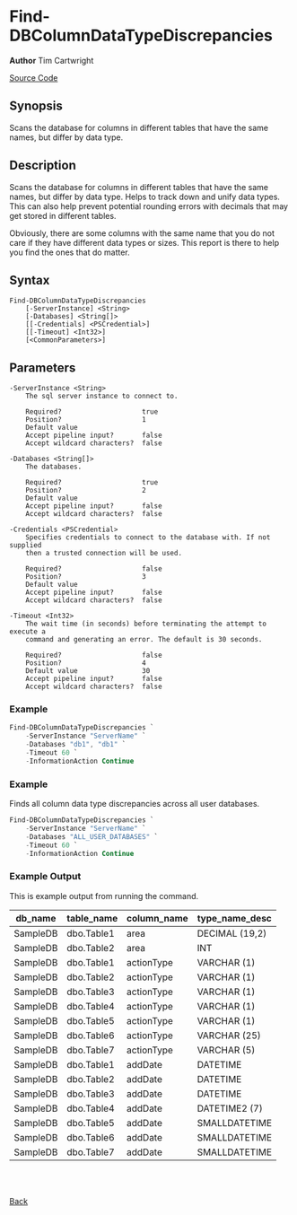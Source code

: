 # Find-DBColumnDataTypeDiscrepancies
**Author** Tim Cartwright

[Source Code](/tcdbtools/functions/Find-DBColumnDataTypeDiscrepancies.ps1)

## Synopsis
Scans the database for columns in different tables that have the same names, but differ by data type.

## Description
Scans the database for columns in different tables that have the same names, but differ by data type. Helps to track down and unify data types. This can also help prevent potential rounding errors with decimals that may get stored in different tables.

Obviously, there are some columns with the same name that you do not care if they have different data types or sizes. This report is there to help you find the ones that do matter.

## Syntax
    Find-DBColumnDataTypeDiscrepancies 
        [-ServerInstance] <String> 
        [-Databases] <String[]> 
        [[-Credentials] <PSCredential>] 
        [[-Timeout] <Int32>] 
        [<CommonParameters>]

## Parameters
    -ServerInstance <String>
        The sql server instance to connect to.

        Required?                    true
        Position?                    1
        Default value                
        Accept pipeline input?       false
        Accept wildcard characters?  false

    -Databases <String[]>
        The databases.

        Required?                    true
        Position?                    2
        Default value                
        Accept pipeline input?       false
        Accept wildcard characters?  false

    -Credentials <PSCredential>
        Specifies credentials to connect to the database with. If not supplied 
        then a trusted connection will be used.

        Required?                    false
        Position?                    3
        Default value                
        Accept pipeline input?       false
        Accept wildcard characters?  false

    -Timeout <Int32>
        The wait time (in seconds) before terminating the attempt to execute a 
        command and generating an error. The default is 30 seconds.

        Required?                    false
        Position?                    4
        Default value                30
        Accept pipeline input?       false
        Accept wildcard characters?  false

### Example 

```powershell
Find-DBColumnDataTypeDiscrepancies `
    -ServerInstance "ServerName" `
    -Databases "db1", "db1" `
    -Timeout 60 `
    -InformationAction Continue
```

### Example 
Finds all column data type discrepancies across all user databases.
    
```powershell
Find-DBColumnDataTypeDiscrepancies `
    -ServerInstance "ServerName" `
    -Databases "ALL_USER_DATABASES" `
    -Timeout 60 `
    -InformationAction Continue
```

### Example Output
This is example output from running the command.

| db_name | table_name | column_name | type_name_desc |
| ------- | ---------- | ----------- | -------------- |
| SampleDB | dbo.Table1 | area | DECIMAL (19,2) |
| SampleDB | dbo.Table2 | area | INT |
| SampleDB | dbo.Table1 | actionType | VARCHAR (1) |
| SampleDB | dbo.Table2 | actionType | VARCHAR (1) |
| SampleDB | dbo.Table3 | actionType | VARCHAR (1) |
| SampleDB | dbo.Table4 | actionType | VARCHAR (1) |
| SampleDB | dbo.Table5 | actionType | VARCHAR (1) |
| SampleDB | dbo.Table6 | actionType | VARCHAR (25) |
| SampleDB | dbo.Table7 | actionType | VARCHAR (5) |
| SampleDB | dbo.Table1 | addDate | DATETIME |
| SampleDB | dbo.Table2 | addDate | DATETIME |
| SampleDB | dbo.Table3 | addDate | DATETIME |
| SampleDB | dbo.Table4 | addDate | DATETIME2 (7) |
| SampleDB | dbo.Table5 | addDate | SMALLDATETIME |
| SampleDB | dbo.Table6 | addDate | SMALLDATETIME |
| SampleDB | dbo.Table7 | addDate | SMALLDATETIME |

  
  
<br/>
<br/>
  
[Back](/README.md)
